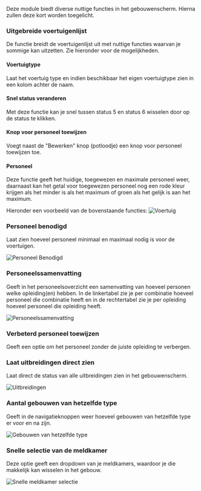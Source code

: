 Deze module biedt diverse nuttige functies in het gebouwenscherm.  Hierna zullen deze kort worden toegelicht.

### Uitgebreide voertuigenlijst
De functie breidt de voertuigenlijst uit met nuttige functies waarvan je sommige kan uitzetten. Zie hieronder voor de mogelijkheden.

#### Voertuigtype
Laat het voertuig type en indien beschikbaar het eigen voertuigtype zien in een kolom achter de naam.

#### Snel status veranderen
Met deze functie kan je snel tussen status 5 en status 6 wisselen door op de status te klikken. 

#### Knop voor personeel toewijzen
Voegt naast de "Bewerken" knop (potloodje) een knop voor personeel toewijzen toe. 

#### Personeel
Deze functie geeft het huidige, toegewezen en maximale personeel weer, daarnaast kan het getal voor toegewezen personeel nog een rode kleur krijgen als het minder is als het maximum of groen als het gelijk is aan het maximum. 

Hieronder een voorbeeld van de bovenstaande functies:
![Voertuig](vehicle.png)

### Personeel benodigd
Laat zien hoeveel personeel minimaal en maximaal nodig is voor de voertuigen. 

![Personeel Benodigd](PersonalNeeded.png)

### Personeelssamenvatting
Geeft in het personeelsoverzicht een samenvatting van hoeveel personen welke opleiding(en) hebben. 
In de linkertabel zie je per combinatie hoeveel personeel die combinatie heeft en in de rechtertabel zie je per opleiding hoeveel personeel die opleiding heeft. 

![Personeelssamenvatting](schoolingSummary.png)

### Verbeterd personeel toewijzen
Geeft een optie om het personeel zonder de juiste opleiding te verbergen. 

### Laat uitbreidingen direct zien
Laat direct de status van alle uitbreidingen zien in het gebouwenscherm.

![Uitbreidingen](expensions.png)

### Aantal gebouwen van hetzelfde type
Geeft in de navigatieknoppen weer hoeveel gebouwen van hetzelfde type er voor en na zijn.

![Gebouwen van hetzelfde type](buildingsLeftRight.png)

### Snelle selectie van de meldkamer
Deze optie geeft een dropdown van je meldkamers, waardoor je die makkelijk kan wisselen in het gebouw. 

![Snelle meldkamer selectie](fastDispatchChooser.png)


